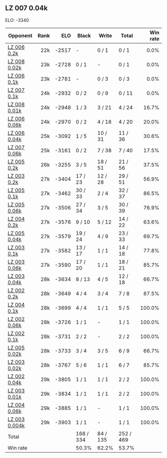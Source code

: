 ## LZ 007 0.04k ##

ELO: -3340

Opponent | Rank | ELO | Black | Write | Total | Win rate
---------|-----:|----:|-------|-------|-------|-------:
[LZ 006 0.2k](LZ%20006%200.2k.md) | 22k | -2517 | - | 0 / 1 | 0 / 1 | 0.0%
[LZ 008 0.02k](LZ%20008%200.02k.md) | 23k | -2728 | 0 / 1 | - | 0 / 1 | 0.0%
[LZ 006 0.1k](LZ%20006%200.1k.md) | 23k | -2781 | - | 0 / 3 | 0 / 3 | 0.0%
[LZ 007 0.1k](LZ%20007%200.1k.md) | 24k | -2932 | 0 / 2 | 0 / 9 | 0 / 11 | 0.0%
[LZ 008 0.01k](LZ%20008%200.01k.md) | 24k | -2948 | 1 / 3 | 3 / 21 | 4 / 24 | 16.7%
[LZ 006 0.06k](LZ%20006%200.06k.md) | 24k | -2970 | 0 / 2 | 4 / 18 | 4 / 20 | 20.0%
[LZ 006 0.04k](LZ%20006%200.04k.md) | 25k | -3092 | 1 / 5 | 10 / 31 | 11 / 36 | 30.6%
[LZ 007 0.06k](LZ%20007%200.06k.md) | 25k | -3161 | 0 / 2 | 7 / 38 | 7 / 40 | 17.5%
[LZ 005 0.2k](LZ%20005%200.2k.md) | 26k | -3255 | 3 / 5 | 18 / 51 | 21 / 56 | 37.5%
[LZ 003 0.2k](LZ%20003%200.2k.md) | 27k | -3404 | 17 / 23 | 12 / 28 | 29 / 51 | 56.9%
[LZ 005 0.1k](LZ%20005%200.1k.md) | 27k | -3462 | 30 / 33 | 2 / 4 | 32 / 37 | 86.5%
[LZ 005 0.06k](LZ%20005%200.06k.md) | 27k | -3506 | 27 / 34 | 3 / 5 | 30 / 39 | 76.9%
[LZ 004 0.2k](LZ%20004%200.2k.md) | 27k | -3576 | 9 / 10 | 5 / 12 | 14 / 22 | 63.6%
[LZ 005 0.04k](LZ%20005%200.04k.md) | 27k | -3579 | 19 / 24 | 4 / 9 | 23 / 33 | 69.7%
[LZ 003 0.1k](LZ%20003%200.1k.md) | 27k | -3582 | 13 / 17 | 1 / 1 | 14 / 18 | 77.8%
[LZ 003 0.06k](LZ%20003%200.06k.md) | 27k | -3590 | 17 / 20 | 1 / 1 | 18 / 21 | 85.7%
[LZ 003 0.04k](LZ%20003%200.04k.md) | 28k | -3634 | 8 / 13 | 4 / 5 | 12 / 18 | 66.7%
[LZ 002 0.2k](LZ%20002%200.2k.md) | 28k | -3649 | 4 / 4 | 3 / 4 | 7 / 8 | 87.5%
[LZ 004 0.1k](LZ%20004%200.1k.md) | 28k | -3699 | 4 / 4 | 1 / 1 | 5 / 5 | 100.0%
[LZ 002 0.06k](LZ%20002%200.06k.md) | 28k | -3726 | 1 / 1 | - | 1 / 1 | 100.0%
[LZ 002 0.1k](LZ%20002%200.1k.md) | 28k | -3731 | 2 / 2 | - | 2 / 2 | 100.0%
[LZ 005 0.02k](LZ%20005%200.02k.md) | 28k | -3733 | 3 / 4 | 3 / 5 | 6 / 9 | 66.7%
[LZ 003 0.02k](LZ%20003%200.02k.md) | 28k | -3767 | 5 / 6 | 1 / 1 | 6 / 7 | 85.7%
[LZ 002 0.04k](LZ%20002%200.04k.md) | 29k | -3805 | 1 / 1 | 1 / 1 | 2 / 2 | 100.0%
[LZ 003 0.01k](LZ%20003%200.01k.md) | 29k | -3834 | 1 / 1 | 1 / 1 | 2 / 2 | 100.0%
[LZ 004 0.06k](LZ%20004%200.06k.md) | 29k | -3885 | 1 / 1 | - | 1 / 1 | 100.0%
[LZ 003 0.004k](LZ%20003%200.004k.md) | 29k | -3903 | 1 / 1 | - | 1 / 1 | 100.0%
Total | | | 168 / 334 | 84 / 135 | 252 / 469 | 
Win rate| | | 50.3% | 62.2% | 53.7% | 
